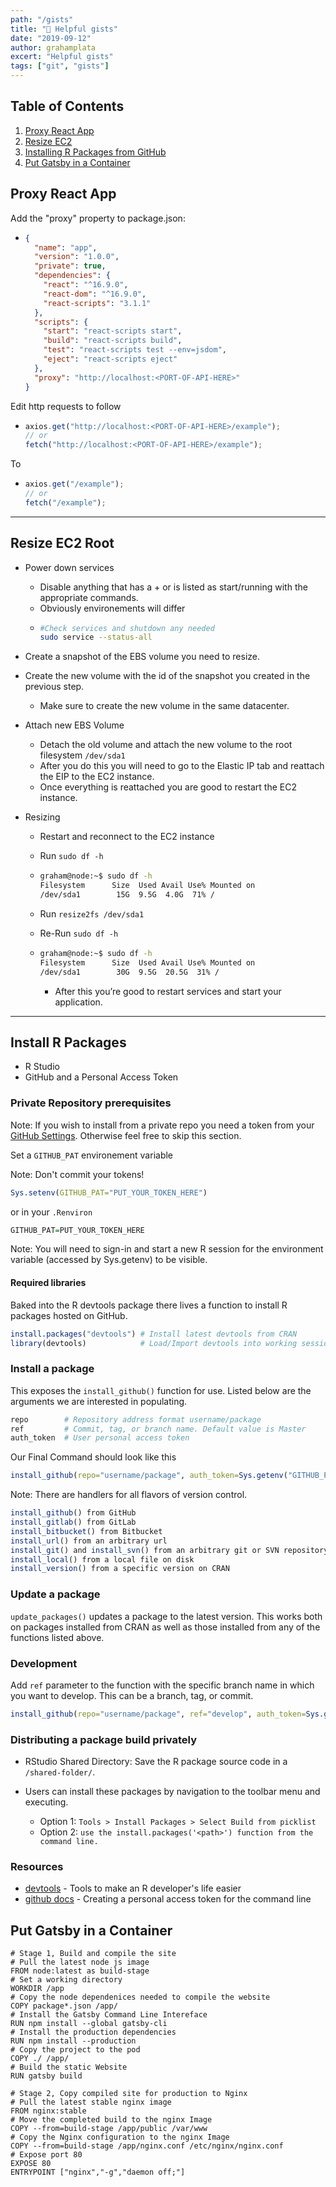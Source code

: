 ```yaml
---
path: "/gists"
title: "📔 Helpful gists"
date: "2019-09-12"
author: grahamplata
excert: "Helpful gists"
tags: ["git", "gists"]
---
```


## Table of Contents

1. [Proxy React App](#proxy-react-app)
2. [Resize EC2](#resize-ec2-root)
3. [Installing R Packages from GitHub](#install-r-packages)
4. [Put Gatsby in a Container](#gatsby-in-a-container)

## Proxy React App

Add the "proxy" property to package.json:

- ```json
  {
    "name": "app",
    "version": "1.0.0",
    "private": true,
    "dependencies": {
      "react": "^16.9.0",
      "react-dom": "^16.9.0",
      "react-scripts": "3.1.1"
    },
    "scripts": {
      "start": "react-scripts start",
      "build": "react-scripts build",
      "test": "react-scripts test --env=jsdom",
      "eject": "react-scripts eject"
    },
    "proxy": "http://localhost:<PORT-OF-API-HERE>"
  }
  ```

Edit http requests to follow

- ```javascript
  axios.get("http://localhost:<PORT-OF-API-HERE>/example");
  // or
  fetch("http://localhost:<PORT-OF-API-HERE>/example");
  ```

To

- ```javascript
  axios.get("/example");
  // or
  fetch("/example");
  ```

---

## Resize EC2 Root

- Power down services
  - Disable anything that has a + or is listed as start/running with the appropriate commands.
  - Obviously environements will differ
  - ```bash
    #Check services and shutdown any needed
    sudo service --status-all
    ```
- Create a snapshot of the EBS volume you need to resize.
- Create the new volume with the id of the snapshot you created in the previous step.
  - Make sure to create the new volume in the same datacenter.
- Attach new EBS Volume
  - Detach the old volume and attach the new volume to the root filesystem `/dev/sda1`
  - After you do this you will need to go to the Elastic IP tab and reattach the EIP to the EC2 instance.
  - Once everything is reattached you are good to restart the EC2 instance.
- Resizing

  - Restart and reconnect to the EC2 instance
  - Run `sudo df -h`

  - ```bash
    graham@node:~$ sudo df -h
    Filesystem      Size  Used Avail Use% Mounted on
    /dev/sda1        15G  9.5G  4.0G  71% /
    ```

  - Run `resize2fs /dev/sda1`
  - Re-Run `sudo df -h`

  - ```bash
    graham@node:~$ sudo df -h
    Filesystem      Size  Used Avail Use% Mounted on
    /dev/sda1        30G  9.5G  20.5G  31% /
    ```

    - After this you’re good to restart services and start your application.

---

## Install R Packages

- R Studio
- GitHub and a Personal Access Token

### Private Repository prerequisites

Note: If you wish to install from a private repo you need a token from your [GitHub Settings](https://github.com/settings/tokens/). Otherwise feel free to skip this section.

Set a `GITHUB_PAT` environement variable

Note: Don't commit your tokens!

```R
Sys.setenv(GITHUB_PAT="PUT_YOUR_TOKEN_HERE")
```

or in your `.Renviron`

```R
GITHUB_PAT=PUT_YOUR_TOKEN_HERE
```

Note: You will need to sign-in and start a new R session for the environment variable (accessed by Sys.getenv) to be visible.

#### Required libraries

Baked into the R devtools package there lives a function to install R packages hosted on GitHub.

```R
install.packages("devtools") # Install latest devtools from CRAN
library(devtools)            # Load/Import devtools into working session
```

### Install a package

This exposes the `install_github()` function for use. Listed below are the arguments we are interested in populating.

```R
repo        # Repository address format username/package
ref         # Commit, tag, or branch name. Default value is Master
auth_token  # User personal access token
```

Our Final Command should look like this

```R
install_github(repo="username/package", auth_token=Sys.getenv("GITHUB_PAT"))
```

Note: There are handlers for all flavors of version control.

```R
install_github() from GitHub
install_gitlab() from GitLab
install_bitbucket() from Bitbucket
install_url() from an arbitrary url
install_git() and install_svn() from an arbitrary git or SVN repository
install_local() from a local file on disk
install_version() from a specific version on CRAN
```

### Update a package

`update_packages()` updates a package to the latest version.
This works both on packages installed from CRAN as well as those installed from any of the functions listed above.

### Development

Add `ref` parameter to the function with the specific branch name in which you want to develop.
This can be a branch, tag, or commit.

```R
install_github(repo="username/package", ref="develop", auth_token=Sys.getenv("GITHUB_PAT"))
```

### Distributing a package build privately

- RStudio Shared Directory: Save the R package source code in a `/shared-folder/`.
- Users can install these packages by navigation to the toolbar menu and executing.

  - Option 1: `Tools > Install Packages > Select Build from picklist`
  - Option 2: `use the install.packages('<path>') function from the command line.`

### Resources

- [devtools](https://github.com/r-lib/devtools/) - Tools to make an R developer's life easier
- [github docs](https://help.github.com/en/articles/creating-a-personal-access-token-for-the-command-line) - Creating a personal access token for the command line

## Put Gatsby in a Container

```docker
# Stage 1, Build and compile the site
# Pull the latest node js image
FROM node:latest as build-stage
# Set a working directory
WORKDIR /app
# Copy the node dependenices needed to compile the website
COPY package*.json /app/
# Install the Gatsby Command Line Intereface
RUN npm install --global gatsby-cli
# Install the production dependencies
RUN npm install --production
# Copy the project to the pod
COPY ./ /app/
# Build the static Website
RUN gatsby build

# Stage 2, Copy compiled site for production to Nginx
# Pull the latest stable nginx image
FROM nginx:stable
# Move the completed build to the nginx Image
COPY --from=build-stage /app/public /var/www
# Copy the Nginx configuration to the nginx Image
COPY --from=build-stage /app/nginx.conf /etc/nginx/nginx.conf
# Expose port 80
EXPOSE 80
ENTRYPOINT ["nginx","-g","daemon off;"]
```
